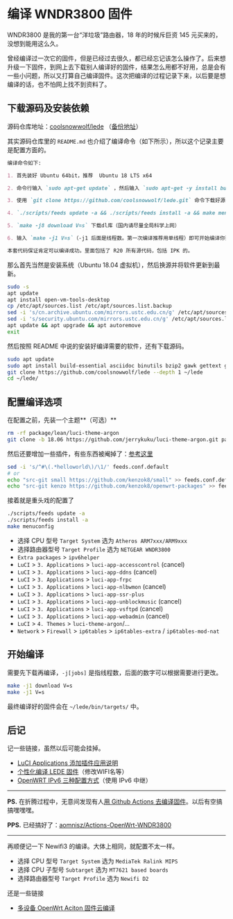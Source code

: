 # 编译 WNDR3800 固件

[CreateTime]: # (2020.12.02)
[ModifyTime]: # (2021.03.02)

WNDR3800 是我的第一台“洋垃圾”路由器，18 年的时候斥巨资 145 元买来的，没想到能用这么久。

曾经编译过一次它的固件，但是已经过去很久，都已经忘记该怎么操作了。后来想升级一下固件，到网上去下载别人编译好的固件，结果怎么用都不好用，总是会有一些小问题，所以又打算自己编译固件。这次把编译的过程记录下来，以后要是想编译的话，也不怕网上找不到资料了。

## 下载源码及安装依赖

源码仓库地址：[coolsnowwolf/lede](https://github.com/coolsnowwolf/lede) （[备份地址](https://github.com/aomnisz/lede)）

其实源码仓库里的 `README.md` 也介绍了编译命令（如下所示），所以这个记录主要是配置方面的。

```markdown
编译命令如下:

1. 首先装好 Ubuntu 64bit，推荐  Ubuntu 18 LTS x64

2. 命令行输入 `sudo apt-get update` ，然后输入 `sudo apt-get -y install build-essential asciidoc binutils bzip2 gawk gettext git libncurses5-dev libz-dev patch python3 python2.7 unzip zlib1g-dev lib32gcc1 libc6-dev-i386 subversion flex uglifyjs git-core gcc-multilib p7zip p7zip-full msmtp libssl-dev texinfo libglib2.0-dev xmlto qemu-utils upx libelf-dev autoconf automake libtool autopoint device-tree-compiler g++-multilib antlr3 gperf wget curl swig rsync`

3. 使用 `git clone https://github.com/coolsnowwolf/lede.git` 命令下载好源代码，然后 `cd lede` 进入目录

4. `./scripts/feeds update -a && ./scripts/feeds install -a && make menuconfig`

5. `make -j8 download V=s` 下载dl库（国内请尽量全局科学上网）

6. 输入 `make -j1 V=s`（-j1 后面是线程数。第一次编译推荐用单线程）即可开始编译你要的固件了。

本套代码保证肯定可以编译成功。里面包括了 R20 所有源代码，包括 IPK 的。
```

那么首先当然是安装系统（Ubuntu 18.04 虚拟机），然后换源并将软件更新到最新。

```bash
sudo -s
apt update
apt install open-vm-tools-desktop
cp /etc/apt/sources.list /etc/apt/sources.list.backup
sed -i 's/cn.archive.ubuntu.com/mirrors.ustc.edu.cn/g' /etc/apt/sources.list
sed -i 's/security.ubuntu.com/mirrors.ustc.edu.cn/g' /etc/apt/sources.list
apt update && apt upgrade && apt autoremove
exit
```

然后按照 README 中说的安装好编译需要的软件，还有下载源码。

```bash
sudo apt update
sudo apt install build-essential asciidoc binutils bzip2 gawk gettext git libncurses5-dev libz-dev patch python3 python2.7 unzip zlib1g-dev lib32gcc1 libc6-dev-i386 subversion flex uglifyjs git-core gcc-multilib p7zip p7zip-full msmtp libssl-dev texinfo libglib2.0-dev xmlto qemu-utils upx libelf-dev autoconf automake libtool autopoint device-tree-compiler g++-multilib antlr3 gperf wget curl swig rsync
git clone https://github.com/coolsnowwolf/lede --depth 1 ~/lede
cd ~/lede/
```

## 配置编译选项

在配置之前，先装一个主题**（可选）**

```bash
rm -rf package/lean/luci-theme-argon
git clone -b 18.06 https://github.com/jerrykuku/luci-theme-argon.git package/lean/luci-theme-argon
```

然后还要增加一些插件，有些东西被阉掉了：[参考这里](https://mianao.info/2020/05/05/%E7%BC%96%E8%AF%91%E6%9B%B4%E6%96%B0OpenWrt-PassWall%E5%92%8CSSR-plus%E6%8F%92%E4%BB%B6)

```bash
sed -i 's/^#\(.*helloworld\)/\1/' feeds.conf.default
# or
echo "src-git small https://github.com/kenzok8/small" >> feeds.conf.default
echo "src-git kenzo https://github.com/kenzok8/openwrt-packages" >> feeds.conf.default
```

接着就是重头戏的配置了

```bash
./scripts/feeds update -a
./scripts/feeds install -a
make menuconfig
```

- 选择 CPU 型号 ``Target System`` 选为 `Atheros ARM7xxx/ARM9xxx`
- 选择路由器型号 ``Target Profile`` 选为 `NETGEAR WNDR3800`
- ``Extra packages`` > ``ipv6helper``
- ``LuCI`` > ``3. Applications`` > ``luci-app-accesscontrol`` (cancel)
- ``LuCI`` > ``3. Applications`` > ``luci-app-ddns`` (cancel)
- ``LuCI`` > ``3. Applications`` > ``luci-app-frpc``
- ``LuCI`` > ``3. Applications`` > ``luci-app-nlbwmon`` (cancel)
- ``LuCI`` > ``3. Applications`` > ``luci-app-ssr-plus``
- ``LuCI`` > ``3. Applications`` > ``luci-app-unblockmusic`` (cancel)
- ``LuCI`` > ``3. Applications`` > ``luci-app-vsftpd`` (cancel)
- ``LuCI`` > ``3. Applications`` > ``luci-app-webadmin`` (cancel)
- ``LuCI`` > ``4. Themes`` > ``luci-theme-argon``/...
- ``Network`` > ``Firewall`` > ``ip6tables`` > ``ip6tables-extra`` / ``ip6tables-mod-nat``

## 开始编译

需要先下载再编译，`-j[jobs]` 是指线程数，后面的数字可以根据需要进行更改。

```bash
make -j1 download V=s
make -j1 V=s
```

最终编译好的固件会在 `~/lede/bin/targets/` 中。

## 后记

记一些链接，虽然以后可能会挂掉。

- [LuCI Applications 添加插件应用说明](https://www.codenong.com/js2ea938eff48f/)
- [个性化编译 LEDE 固件](https://qingwubleach.blogspot.com/2019/07/lede.html)（修改WIFI名等）
- [OpenWRT IPv6 三种配置方式](http://blog.kompaz.win/2017/02/22/OpenWRT%20IPv6%20%E9%85%8D%E7%BD%AE/)（使用 IPv6 中继）

---

**PS.** 在折腾过程中，无意间发现有人[用 Github Actions 去编译固件](https://p3terx.com/archives/build-openwrt-with-github-actions.html)。以后有空搞搞嘿嘿嘿。

**PPS.** 已经搞好了：[aomnisz/Actions-OpenWrt-WNDR3800](https://github.com/aomnisz/Actions-OpenWrt-WNDR3800)

---

再顺便记一下 Newifi3 的编译。大体上相同，就配置不太一样。

- 选择 CPU 型号 ``Target System`` 选为 `MediaTek Ralink MIPS`
- 选择 CPU 子型号 ``Subtarget`` 选为 `MT7621 based boards`
- 选择路由器型号 ``Target Profile`` 选为 `Newifi D2`

还是一些链接

- [多设备 OpenWrt Aciton 固件云编译](https://ivansolis1989.github.io/OpenWrt-DIY/)
